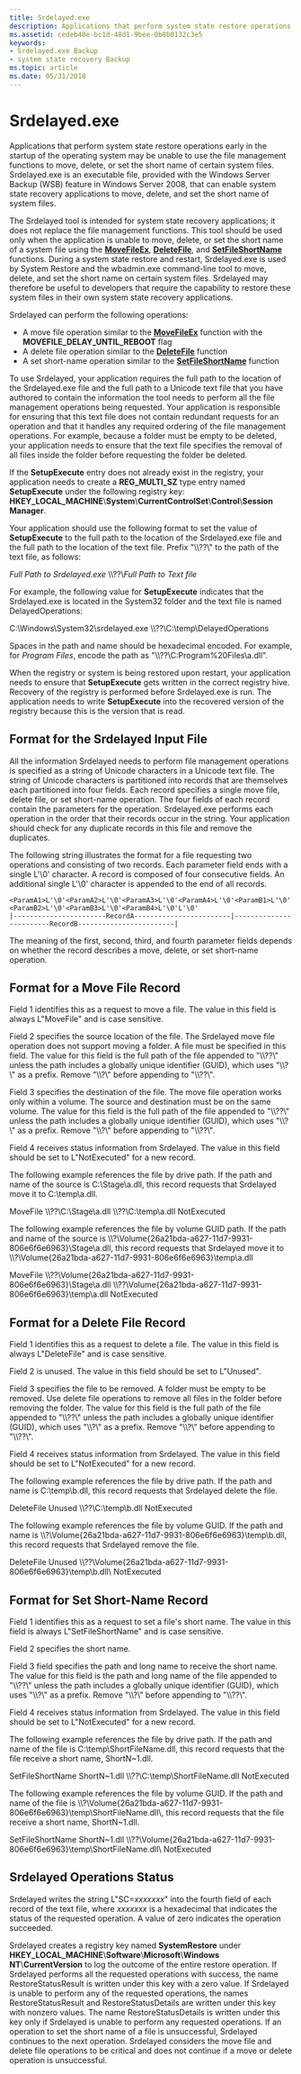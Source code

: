 ```yaml
---
title: Srdelayed.exe
description: Applications that perform system state restore operations early in the startup of the operating system may be unable to use the file management functions to move, delete, or set the short name of certain system files.
ms.assetid: cedeb48e-bc1d-48d1-9bee-0b8b0132c3e5
keywords:
- Srdelayed.exe Backup
- system state recovery Backup
ms.topic: article
ms.date: 05/31/2018
---
```


# Srdelayed.exe

Applications that perform system state restore operations early in the startup of the operating system may be unable to use the file management functions to move, delete, or set the short name of certain system files. Srdelayed.exe is an executable file, provided with the Windows Server Backup (WSB) feature in Windows Server 2008, that can enable system state recovery applications to move, delete, and set the short name of system files.

The Srdelayed tool is intended for system state recovery applications; it does not replace the file management functions. This tool should be used only when the application is unable to move, delete, or set the short name of a system file using the [**MoveFileEx**](/windows/desktop/api/winbase/nf-winbase-movefileexa), [**DeleteFile**](/windows/desktop/api/fileapi/nf-fileapi-deletefilea), and [**SetFileShortName**](/windows/desktop/api/winbase/nf-winbase-setfileshortnamea) functions. During a system state restore and restart, Srdelayed.exe is used by System Restore and the wbadmin.exe command-line tool to move, delete, and set the short name on certain system files. Srdelayed may therefore be useful to developers that require the capability to restore these system files in their own system state recovery applications.

Srdelayed can perform the following operations:

-   A move file operation similar to the [**MoveFileEx**](/windows/desktop/api/winbase/nf-winbase-movefileexa) function with the **MOVEFILE\_DELAY\_UNTIL\_REBOOT** flag
-   A delete file operation similar to the [**DeleteFile**](/windows/desktop/api/fileapi/nf-fileapi-deletefilea) function
-   A set short-name operation similar to the [**SetFileShortName**](/windows/desktop/api/winbase/nf-winbase-setfileshortnamea) function

To use Srdelayed, your application requires the full path to the location of the Srdelayed.exe file and the full path to a Unicode text file that you have authored to contain the information the tool needs to perform all the file management operations being requested. Your application is responsible for ensuring that this text file does not contain redundant requests for an operation and that it handles any required ordering of the file management operations. For example, because a folder must be empty to be deleted, your application needs to ensure that the text file specifies the removal of all files inside the folder before requesting the folder be deleted.

If the **SetupExecute** entry does not already exist in the registry, your application needs to create a **REG\_MULTI\_SZ** type entry named **SetupExecute** under the following registry key: **HKEY\_LOCAL\_MACHINE**\\**System**\\**CurrentControlSet**\\**Control**\\**Session Manager**.

Your application should use the following format to set the value of **SetupExecute** to the full path to the location of the Srdelayed.exe file and the full path to the location of the text file. Prefix "\\\\??\\" to the path of the text file, as follows:

*Full Path to Srdelayed.exe* \\\\??\\*Full Path to Text file*  


For example, the following value for **SetupExecute** indicates that the Srdelayed.exe is located in the System32 folder and the text file is named DelayedOperations:

C:\\Windows\\System32\\srdelayed.exe \\\\??\\C:\\temp\\DelayedOperations  


Spaces in the path and name should be hexadecimal encoded. For example, for *Program Files*, encode the path as "\\\\??\\C:Program%20Files\\a.dll".

When the registry or system is being restored upon restart, your application needs to ensure that **SetupExecute** gets written in the correct registry hive. Recovery of the registry is performed before Srdelayed.exe is run. The application needs to write **SetupExecute** into the recovered version of the registry because this is the version that is read.

## Format for the Srdelayed Input File

All the information Srdelayed needs to perform file management operations is specified as a string of Unicode characters in a Unicode text file. The string of Unicode characters is partitioned into records that are themselves each partitioned into four fields. Each record specifies a single move file, delete file, or set short-name operation. The four fields of each record contain the parameters for the operation. Srdelayed.exe performs each operation in the order that their records occur in the string. Your application should check for any duplicate records in this file and remove the duplicates.

The following string illustrates the format for a file requesting two operations and consisting of two records. Each parameter field ends with a single L'\\0' character. A record is composed of four consecutive fields. An additional single L'\\0' character is appended to the end of all records.

`<ParamA1>L'\0'<ParamA2>L'\0'<ParamA3>L'\0'<ParamA4>L'\0'<ParamB1>L'\0'<ParamB2>L'\0'<ParamB3>L'\0'<ParamB4>L'\0'L'\0'`  
`|-----------------------RecordA------------------------|------------------------RecordB------------------------|`  


The meaning of the first, second, third, and fourth parameter fields depends on whether the record describes a move, delete, or set short-name operation.

## Format for a Move File Record

Field 1 identifies this as a request to move a file. The value in this field is always L"MoveFile" and is case sensitive.

Field 2 specifies the source location of the file. The Srdelayed move file operation does not support moving a folder. A file must be specified in this field. The value for this field is the full path of the file appended to "\\\\??\\" unless the path includes a globally unique identifier (GUID), which uses "\\\\?\\" as a prefix. Remove "\\\\?\\" before appending to "\\\\??\\".

Field 3 specifies the destination of the file. The move file operation works only within a volume. The source and destination must be on the same volume. The value for this field is the full path of the file appended to "\\\\??\\" unless the path includes a globally unique identifier (GUID), which uses "\\\\?\\" as a prefix. Remove "\\\\?\\" before appending to "\\\\??\\".

Field 4 receives status information from Srdelayed. The value in this field should be set to L"NotExecuted" for a new record.

The following example references the file by drive path. If the path and name of the source is C:\\Stage\\a.dll, this record requests that Srdelayed move it to C:\\temp\\a.dll.

MoveFile \\\\??\\C:\\Stage\\a.dll \\\\??\\C:\\temp\\a.dll NotExecuted  


The following example references the file by volume GUID path. If the path and name of the source is \\\\?\\Volume{26a21bda-a627-11d7-9931-806e6f6e6963}\\Stage\\a.dll, this record requests that Srdelayed move it to \\\\?\\Volume{26a21bda-a627-11d7-9931-806e6f6e6963}\\temp\\a.dll

 MoveFile \\\\??\\Volume{26a21bda-a627-11d7-9931-806e6f6e6963}\\Stage\\a.dll \\\\??\\Volume{26a21bda-a627-11d7-9931-806e6f6e6963}\\temp\\a.dll NotExecuted  


## Format for a Delete File Record

Field 1 identifies this as a request to delete a file. The value in this field is always L"DeleteFile" and is case sensitive.

Field 2 is unused. The value in this field should be set to L"Unused".

Field 3 specifies the file to be removed. A folder must be empty to be removed. Use delete file operations to remove all files in the folder before removing the folder. The value for this field is the full path of the file appended to "\\\\??\\" unless the path includes a globally unique identifier (GUID), which uses "\\\\?\\" as a prefix. Remove "\\\\?\\" before appending to "\\\\??\\".

Field 4 receives status information from Srdelayed. The value in this field should be set to L"NotExecuted" for a new record.

The following example references the file by drive path. If the path and name is C:\\temp\\b.dll, this record requests that Srdelayed delete the file.

DeleteFile Unused \\\\??\\C:\\temp\\b.dll NotExecuted  


The following example references the file by volume GUID. If the path and name is \\\\?\\Volume{26a21bda-a627-11d7-9931-806e6f6e6963}\\temp\\b.dll, this record requests that Srdelayed remove the file.

DeleteFile Unused \\\\??\\Volume{26a21bda-a627-11d7-9931-806e6f6e6963}\\temp\\b.dll\\ NotExecuted  


## Format for Set Short-Name Record

Field 1 identifies this as a request to set a file's short name. The value in this field is always L"SetFileShortName" and is case sensitive.

Field 2 specifies the short name.

Field 3 field specifies the path and long name to receive the short name. The value for this field is the path and long name of the file appended to "\\\\??\\" unless the path includes a globally unique identifier (GUID), which uses "\\\\?\\" as a prefix. Remove "\\\\?\\" before appending to "\\\\??\\".

Field 4 receives status information from Srdelayed. The value in this field should be set to L"NotExecuted" for a new record.

The following example references the file by drive path. If the path and name of the file is C:\\temp\\ShortFileName.dll, this record requests that the file receive a short name, ShortN~1.dll.

SetFileShortName ShortN~1.dll \\\\??\\C:\\temp\\ShortFileName.dll NotExecuted  


The following example references the file by volume GUID. If the path and name of the file is \\\\?\\Volume{26a21bda-a627-11d7-9931-806e6f6e6963}\\temp\\ShortFileName.dll\\, this record requests that the file receive a short name, ShortN~1.dll.

SetFileShortName ShortN~1.dll \\\\??\\Volume{26a21bda-a627-11d7-9931-806e6f6e6963}\\temp\\ShortFileName.dll\\ NotExecuted  


## Srdelayed Operations Status

Srdelayed writes the string L"SC=*xxxxxxx*" into the fourth field of each record of the text file, where *xxxxxxx* is a hexadecimal that indicates the status of the requested operation. A value of zero indicates the operation succeeded.

Srdelayed creates a registry key named **SystemRestore** under **HKEY\_LOCAL\_MACHINE**\\**Software**\\**Microsoft**\\**Windows NT**\\**CurrentVersion** to log the outcome of the entire restore operation. If Srdelayed performs all the requested operations with success, the name RestoreStatusResult is written under this key with a zero value. If Srdelayed is unable to perform any of the requested operations, the names RestoreStatusResult and RestoreStatusDetails are written under this key with nonzero values. The name RestoreStatusDetails is written under this key only if Srdelayed is unable to perform any requested operations. If an operation to set the short name of a file is unsuccessful, Srdelayed continues to the next operation. Srdelayed considers the move file and delete file operations to be critical and does not continue if a move or delete operation is unsuccessful.

 

 